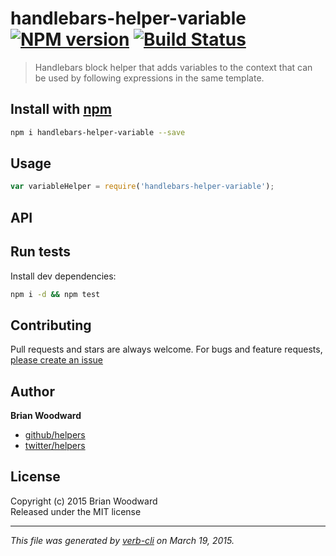 # handlebars-helper-variable [![NPM version](https://badge.fury.io/js/handlebars-helper-variable.svg)](http://badge.fury.io/js/handlebars-helper-variable)  [![Build Status](https://travis-ci.org/helpers/handlebars-helper-variable.svg)](https://travis-ci.org/helpers/handlebars-helper-variable) 

> Handlebars block helper that adds variables to the context that can be used by following expressions in the same template.

## Install with [npm](npmjs.org)

```bash
npm i handlebars-helper-variable --save
```

## Usage

```js
var variableHelper = require('handlebars-helper-variable');
```

## API



## Run tests

Install dev dependencies:

```bash
npm i -d && npm test
```

## Contributing
Pull requests and stars are always welcome. For bugs and feature requests, [please create an issue](https://github.com/helpers/handlebars-helper-variable/issues)

## Author

**Brian Woodward**
 
+ [github/helpers](https://github.com/helpers)
+ [twitter/helpers](http://twitter.com/helpers) 

## License
Copyright (c) 2015 Brian Woodward  
Released under the MIT license

***

_This file was generated by [verb-cli](https://github.com/assemble/verb-cli) on March 19, 2015._